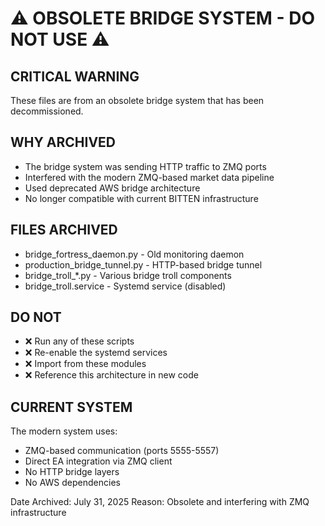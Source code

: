# ⚠️ OBSOLETE BRIDGE SYSTEM - DO NOT USE ⚠️

## CRITICAL WARNING
These files are from an obsolete bridge system that has been decommissioned.

## WHY ARCHIVED
- The bridge system was sending HTTP traffic to ZMQ ports
- Interfered with the modern ZMQ-based market data pipeline
- Used deprecated AWS bridge architecture
- No longer compatible with current BITTEN infrastructure

## FILES ARCHIVED
- bridge_fortress_daemon.py - Old monitoring daemon
- production_bridge_tunnel.py - HTTP-based bridge tunnel
- bridge_troll_*.py - Various bridge troll components
- bridge_troll.service - Systemd service (disabled)

## DO NOT
- ❌ Run any of these scripts
- ❌ Re-enable the systemd services
- ❌ Import from these modules
- ❌ Reference this architecture in new code

## CURRENT SYSTEM
The modern system uses:
- ZMQ-based communication (ports 5555-5557)
- Direct EA integration via ZMQ client
- No HTTP bridge layers
- No AWS dependencies

Date Archived: July 31, 2025
Reason: Obsolete and interfering with ZMQ infrastructure